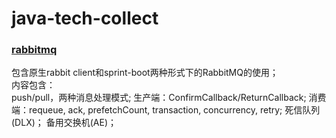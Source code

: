 # java-tech-collect

### [rabbitmq](/rabbitmq)
包含原生rabbit client和sprint-boot两种形式下的RabbitMQ的使用；  
内容包含：  
   push/pull，两种消息处理模式;
   生产端：ConfirmCallback/ReturnCallback;
   消费端：requeue, ack, prefetchCount, transaction, concurrency, retry;
   死信队列(DLX)；
   备用交换机(AE)；
   
   


